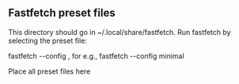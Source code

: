 ## Fastfetch preset files

This directory should go in ~/.local/share/fastfetch. Run fastfetch by selecting the preset file:

fastfetch --config <presetfile>, for e.g., fastfetch --config minimal

Place all preset files here
